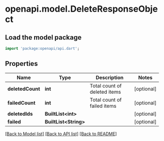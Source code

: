 # openapi.model.DeleteResponseObject

## Load the model package
```dart
import 'package:openapi/api.dart';
```

## Properties
Name | Type | Description | Notes
------------ | ------------- | ------------- | -------------
**deletedCount** | **int** | Total count of deleted items | [optional] 
**failedCount** | **int** | Total count of failed items | [optional] 
**deletedIds** | **BuiltList&lt;int&gt;** |  | [optional] 
**failed** | **BuiltList&lt;String&gt;** |  | [optional] 

[[Back to Model list]](../README.md#documentation-for-models) [[Back to API list]](../README.md#documentation-for-api-endpoints) [[Back to README]](../README.md)


